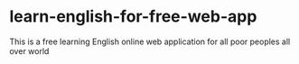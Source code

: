 # learn-english-for-free-web-app
This is a free learning English online web application for all poor peoples all over world
